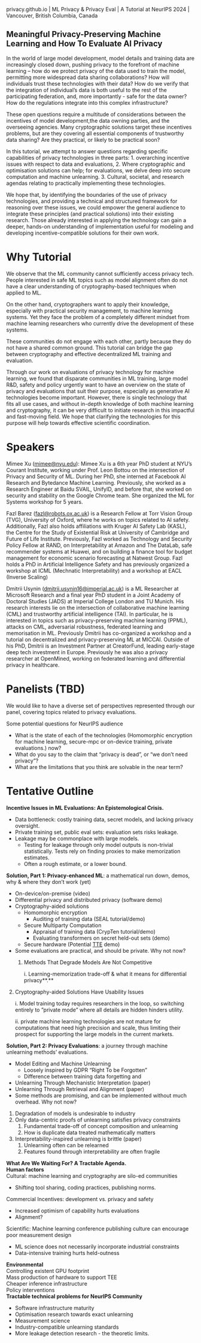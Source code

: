 privacy.github.io | ML Privacy &amp; Privacy Eval | A Tutorial at NeurIPS 2024 | Vancouver, British Columbia, Canada
## Meaningful Privacy-Preserving Machine Learning and How To Evaluate AI Privacy
In the world of large model development, model details and training data are increasingly closed down, pushing privacy to the forefront of machine learning – how do we protect privacy of the data used to train the model, permitting more widespread data sharing collaborations? How will individuals trust these technologies with their data? How do we verify that the integration of individual’s data is both useful to the rest of the participating federation, and, more importantly - safe for the data owner? How do the regulations integrate into this complex infrastructure?

These open questions require a multitude of considerations between the incentives of model development,the  data owning parties, and the overseeing agencies. Many cryptographic solutions target these incentives problems, but  are they covering all essential components of trustworthy data sharing? Are they practical, or likely to be practical soon? 

In this tutorial, we attempt to answer questions regarding specific capabilities of privacy technologies in three parts: 1. overarching incentive issues with respect to data and evaluations, 2. Where cryptographic and optimisation solutions can help; for evaluations, we delve deep into secure computation and machine unlearning. 3. Cultural, societal, and research agendas relating to practically implementing these technologies. 

We hope that, by identifying the boundaries of the use of privacy technologies, and providing a technical and structured framework for reasoning over these issues, we could empower the general audience to integrate these principles (and practical solutions) into their existing research. Those already interested in applying the technology can gain a deeper, hands-on understanding of implementation useful for modeling and developing incentive-compatible solutions for their own work.

# Why Tutorial
We observe that the ML community cannot sufficiently access privacy tech. People interested in safe ML topics such as model alignment often do not have a clear understanding of cryptography-based techniques when applied to ML.

On the other hand, cryptographers want to apply their knowledge, especially with practical security management, to machine learning systems. Yet they face the problem of a completely different mindset from machine learning researchers who currently drive the development of these systems.

These communities do not engage with each other, partly because they do not have a shared common ground. This tutorial can bridge the gap between cryptography and effective decentralized ML training and evaluation.

Through our work on evaluations of privacy technology for machine learning, we found that disparate communities in ML training, large model R&D, safety and policy urgently want to have an overview on the state of privacy and evaluations that suit their purpose, especially as generative AI technologies become important. However, there is single technology that fits all use cases, and without in-depth knowledge of both machine learning and cryptography, it can be very difficult to initiate research in this impactful and fast-moving field. We hope that clarifying the technologies for this purpose will help towards effective scientific coordination.

# Speakers
Mimee Xu (​mimee@nyu.edu​)​: ​Mimee Xu is a 6th year PhD student at NYU’s Courant Institute, working under Prof. Leon Bottou on the intersection of Privacy and Security of ML. During her PhD, she interned at Facebook AI Research and Bytedance Machine Learning. Previously, she worked as a Research Engineer at Baidu SVAIL, UnifyID, and before that, she worked on security and stability on the Google Chrome team. She organized the ML for Systems workshop for 5 years.

Fazl Barez (fazl@robots.ox.ac.uk) is a Research Fellow at Torr Vision Group (TVG), University of Oxford, where he works on topics related to AI safety. Additionally, Fazl also holds affiliations with Kruger AI Safety Lab (KASL), the Centre for the Study of Existential Risk at University of Cambridge and Future of Life Institute.  Previously, Fazl  worked as Technology and Security Policy Fellow at RAND, on Interpretability at Amazon and The DataLab, safe recommender systems at Huawei, and on building a finance tool for budget management for economic scenario forecasting at Natwest Group. Fazl holds a PhD in Artificial Intelligence Safety and has previously organized a workshop at ICML (Mechnatic Interpretability) and a workshop at EACL (Inverse Scaling) 

Dmitrii Usynin (dmitrii.usynin16@imperial.ac.uk) is a ML Researcher at Microsoft Research and a final year PhD student in a Joint Academy of Doctoral Studies (JADS) at Imperial College London and TU Munich. His research interests lie on the intersection of collaborative machine learning (CML) and trustworthy artificial intelligence (TAI). In particular, he is  interested in topics such as privacy-preserving machine learning (PPML), attacks on CML, adversarial robustness, federated learning and memorisation in ML. Previously Dmitrii has co-organized a workshop and a tutorial on decentralized and privacy-preserving ML at MICCAI. Outside of his PhD, Dmitrii is an Investment Partner at CreatorFund, leading early-stage deep tech investment in Europe. Previously he was also a privacy researcher at OpenMined, working on federated learning and differential privacy in healthcare.

# Panelists (TBD)
We would like to have a diverse set of perspectives represented through our panel, covering topics related to privacy evaluations.

Some potential questions for NeurIPS audience
* What is the state of each of the technologies (Homomorphic encryption for machine learning, secure-mpc or on-device training, private evaluations.) now?
* What do you say to the claim that “privacy is dead”, or “we don’t need privacy”?
* What are the limitations that you think are solvable in the near term?

# Tentative Outline
**Incentive Issues in ML Evaluations: An Epistemological Crisis.**

* Data bottleneck: costly training data, secret models, and lacking privacy oversight.  
* Private training set, public eval sets: evaluation sets risks leakage.  
* Leakage may be commonplace with large models.  
  * Testing for leakage through only model outputs is non-trivial statistically. Tests rely on finding proxies to make memorization estimates.  
  * Often a rough estimate, or a lower bound.

**Solution, Part 1: Privacy-enhanced ML**: a mathematical run down, demos, why & where they don’t work (yet)

* On-device/on-premise (video)  
* Differential privacy and distributed privacy (software demo)  
* Cryptography-aided solutions  
  * Homomorphic encryption  
    * Auditing of training data  (SEAL tutorial/demo)  
  * Secure Multiparty Computation  
    * Appraisal of training data  (CrypTen tutorial/demo)  
    * Evaluating transformers on secret held-out sets (demo)  
  * Secure hardware (Potential [TTE](https://learn.microsoft.com/en-us/azure/confidential-computing/trusted-execution-environment) demo)  
* Some evaluations are practical, and should be private. Why not now?  
  1. Methods That Degrade Models Are Not Competitive

		i. Learning-memorization trade-off & what it means for differential privacy**.**

2. Cryptography-aided Solutions Have Usability Issues

   i. Model training today requires researchers in the loop, so switching entirely to ”private mode” where all details are hidden hinders utility.

   ii. private machine learning technologies are not mature for computations that need high precision and scale, thus limiting their prospect for supporting the large models in the current markets.

**Solution, Part 2: Privacy Evaluations**: a journey through machine unlearning methods’ evaluations.

* Model Editing and Machine Unlearning  
  * Loosely inspired by GDPR “Right To be Forgotten”  
  * Difference between training data forgetting and   
* Unlearning Through Mechanistic Interpretation (paper)  
* Unlearning Through Retrieval and Alignment (paper)  
* Some methods are promising, and can be implemented without much overhead. Why not now?  
1. Degradation of models is undesirable to industry  
2. Only data-centric proofs of unlearning satisfies privacy constraints  
   1. Fundamental trade-off of concept composition and unlearning  
   2. How is duplicate data treated mathematically matters  
3. Interpretability-inspired unlearning is brittle (paper)  
   1. Unlearning often can be relearned  
   2. Features found through interpretability are often fragile

**What Are We Waiting For? A Tractable Agenda.**  
**Human factors**  
Cultural: machine learning and cryptography are silo-ed communities

* Shifting tool sharing, coding practices, publishing norms.

Commercial Incentives: development vs. privacy and safety

* Increased optimism of capability hurts evaluations  
* Alignment?

Scientific: Machine learning conference publishing culture can encourage poor measurement design

* ML science does not necessarily incorporate industrial constraints  
* Data-intensive training hurts held-outness

**Environmental**  
Controlling existent GPU footprint  
Mass production of hardware to support TEE  
Cheaper inference infrastructure  
Policy interventions  
**Tractable technical problems for NeurIPS Community**

* Software infrastructure maturity  
* Optimisation research towards exact unlearning  
* Measurement science  
* Industry-compatible unlearning standards  
* More leakage detection research \- the theoretic limits.
